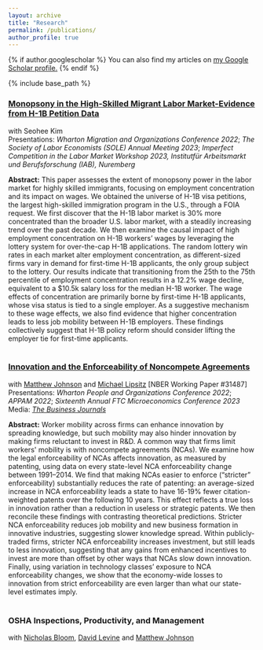 ```yaml
---
layout: archive
title: "Research"
permalink: /publications/
author_profile: true
---
```


{% if author.googlescholar %}
  You can also find my articles on <u><a href="{{author.googlescholar}}">my Google Scholar profile</a>.</u>
{% endif %}

{% include base_path %}


### [Monopsony in the High-Skilled Migrant Labor Market-Evidence from H-1B Petition Data](https://papers.ssrn.com/sol3/papers.cfm?abstract_id=4010152) 
 with Seohee Kim \
Presentations: _Wharton Migration and Organizations Conference 2022_; _The Society of Labor Economists (SOLE) Annual Meeting 2023_; _Imperfect Competition in the Labor Market Workshop 2023, Institutfür Arbeitsmarkt und Berufsforschung (IAB), Nuremberg_ 

**Abstract:** This paper assesses the extent of monopsony power in the labor market for highly skilled immigrants, focusing on employment concentration and its impact on wages. We obtained the universe of H-1B visa petitions, the largest high-skilled immigration program in the U.S., through a FOIA request. We first discover that the H-1B labor market is 30% more concentrated than the broader U.S. labor market, with a steadily increasing trend over the past decade. We then examine the causal impact of high employment concentration on H-1B workers’ wages by leveraging the lottery system for over-the-cap H-1B applications. The random lottery win rates in each market alter employment concentration, as different-sized firms vary in demand for first-time H-1B applicants, the only group subject to the lottery. Our results indicate that transitioning from the 25th to the 75th percentile of employment concentration results in a 12.2% wage decline, equivalent to a \$10.5k salary loss for the median H-1B worker. The wage effects of concentration are primarily borne by first-time H-1B applicants, whose visa status is tied to a single employer. As a suggestive mechanism to these wage effects, we also find evidence that higher concentration leads to less job mobility between H-1B employers. These findings collectively suggest that H-1B policy reform should consider lifting the employer tie for first-time applicants.\
<br />

### [Innovation and the Enforceability of Noncompete Agreements](https://www.nber.org/papers/w31487) 
with [Matthew Johnson](https://sites.google.com/site/mslaterjohnson/) and [Michael Lipsitz](https://sites.google.com/site/malipsitz/) [NBER Working Paper #31487] \
Presentations: _Wharton People and Organizations Conference 2022_; _APPAM 2022_; _Sixteenth Annual FTC Microeconomics Conference 2023_ \
Media: [_The Business Journals_](https://www.bizjournals.com/bizwomen/news/latest-news/2023/09/noncompete-ban-innovation.html?page=all)

**Abstract:** Worker mobility across firms can enhance innovation by spreading knowledge, but such mobility may also hinder innovation by making firms reluctant to invest in R&D. A common way that firms limit workers' mobility is with noncompete agreements (NCAs). We examine how the legal enforceability of NCAs affects innovation, as measured by patenting, using data on every state-level NCA enforceability change between 1991–2014. We find that making NCAs easier to enforce (“stricter” enforceability) substantially reduces the rate of patenting: an average-sized increase in NCA enforceability leads a state to have 16-19% fewer citation-weighted patents over the following 10 years. This effect reflects a true loss in innovation rather than a reduction in useless or strategic patents. We then reconcile these findings with contrasting theoretical predictions. Stricter NCA enforceability reduces job mobility and new business formation in innovative industries, suggesting slower knowledge spread. Within publicly-traded firms, stricter NCA enforceability increases investment, but still leads to less innovation, suggesting that any gains from enhanced incentives to invest are more than offset by other ways that NCAs slow down innovation. Finally, using variation in technology classes’ exposure to NCA enforceability changes, we show that the economy-wide losses to innovation from strict enforceability are even larger than what our state-level estimates imply.\
<br />

### OSHA Inspections, Productivity, and Management
with [Nicholas Bloom](https://nbloom.people.stanford.edu), [David Levine](http://faculty.haas.berkeley.edu/levine/) and [Matthew Johnson](https://sites.google.com/site/mslaterjohnson/)

